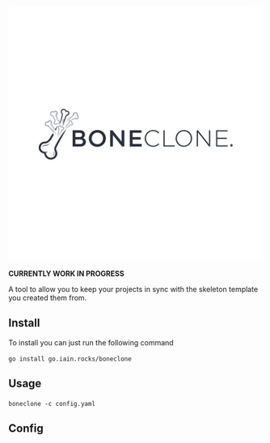 <p align="center">
    <img src="boneclone.jpeg" alt="Boneclone" /> 
</p>

**CURRENTLY WORK IN PROGRESS**

A tool to allow you to keep your projects in sync with the skeleton template you created them from.

## Install

To install you can just run the following command

`go install go.iain.rocks/boneclone`

## Usage

`boneclone -c config.yaml`

## Config